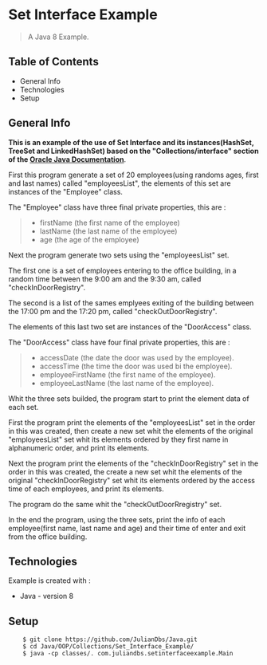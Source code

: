 # Set Interface Example
> A Java 8 Example.
## Table of Contents
- General Info
- Technologies
- Setup

## General Info

**This is an example of the use of Set Interface and its instances(HashSet, TreeSet and LinkedHashSet) based on the "Collections/interface" section of the [Oracle Java Documentation](https://docs.oracle.com/javase/tutorial/collections/interfaces/index.html)**.

First this program generate a set of 20 employees(using  randoms ages, first and last names) called "employeesList", 
the elements of this set are instances of the "Employee" class.

The "Employee" class have three final private properties, this are :
> - firstName (the first name of the employee)
> - lastName (the last name of the employee)
> - age (the age of the employee)

Next the program generate two sets using the "employeesList" set.

The first one is a set of employees entering to the office building, in a random time between the 9:00 am and the 9:30 am, called "checkInDoorRegistry".

The second is a list of the sames emplyees exiting of the building between the 17:00 pm and the 17:20 pm, called "checkOutDoorRegistry".

The elements of this last two set are instances of the "DoorAccess" class.

The "DoorAccess" class have four final private properties, this are  :
> - accessDate (the date the door was used by the employee).
> - accessTime (the time the door was used bi the employee).
> - employeeFirstName (the first name of the employee).
> - employeeLastName (the last name of the employee).

Whit the three sets builded, the program start to print the element data of each set.

First the program print the elements of the "employeesList" set in the order in this was created, 
then create a new set whit the elements of the original "employeesList" set whit its elements ordered by they first name in alphanumeric order, 
and print its elements.

Next the program print the elements of the "checkInDoorRegistry" set in the order in this was created, 
the create a new set whit the elements of the original "checkInDoorRegistry" set whit its elements ordered by the access time of each employees, 
and print its elements.

The program do the same whit the "checkOutDoorRregistry" set.

In the end the program, using the three sets, print the info of each employee(first name, last name and age) 
and their time of enter and exit from the office building.

## Technologies
Example is created with :
- Java - version 8

## Setup
```
	$ git clone https://github.com/JulianDbs/Java.git
	$ cd Java/OOP/Collections/Set_Interface_Example/
	$ java -cp classes/. com.juliandbs.setinterfaceexample.Main
```